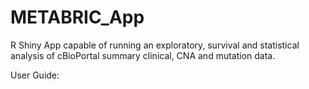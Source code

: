 # METABRIC_App
R Shiny App capable of running an exploratory, survival and statistical analysis of cBioPortal summary clinical, CNA and mutation data.

User Guide:
